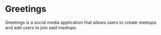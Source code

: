 # Greetings
Greetings is a social media application that allows users to create meetups and add users to join said meetups.